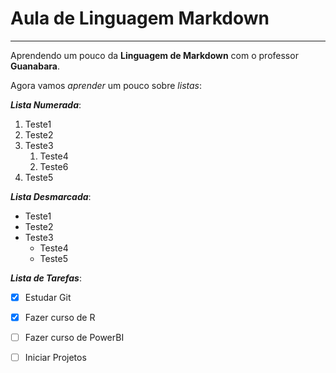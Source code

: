 # Aula de Linguagem Markdown
*** 

Aprendendo um pouco da **Linguagem de Markdown** com o professor __Guanabara__.

Agora vamos *aprender* um pouco sobre _listas_: 

_**Lista Numerada**_:

1. Teste1
1. Teste2
1. Teste3 
   1. Teste4
   1. Teste6
1. Teste5

_**Lista Desmarcada**_:

* Teste1
* Teste2
* Teste3
   * Teste4
   * Teste5
  
_**Lista de Tarefas**_:

- [x] Estudar Git

- [x] Fazer curso de R

- [ ] Fazer curso de PowerBI

- [ ] Iniciar Projetos




